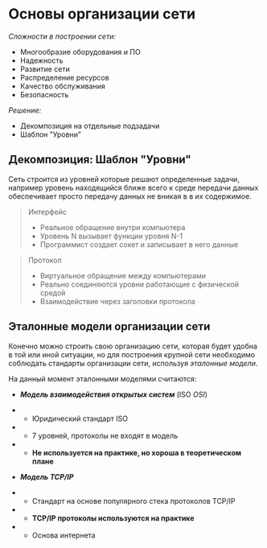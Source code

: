 # Основы организации сети
*Сложности в построении сети:*
+ Многообразие оборудования и ПО
+ Надежность 
+ Развитие сети
+ Распределение ресурсов
+ Качество обслуживания
+ Безопасность
 
_Решение:_
+ Декомпозиция на отдельные подзадачи
+ Шаблон "Уровни"

## Декомпозиция: Шаблон "Уровни"
Сеть строится из уровней которые решают определенные задачи, например уровень находящийся ближе всего к среде передачи данных обеспечивает просто передачу данных не вникая в в их содержимое.

> Интерфейс 
> + Реальное обращение внутри компьютера
> + Уровень N вызывает функции уровня N-1
> + Программист создает сокет и записывает в него данные

> Протокол
> + Виртуальное обращение между компьютерами
> + Реально соединяются уровни работающие с физической средой
> + Взаимодействие через заголовки протокола

## Эталонные модели организации сети
Конечно можно строить свою организацию сети, которая будет удобна в той или иной ситуации, но для построения крупной сети необходимо соблюдать стандарты организации сети, используя _эталонные модели_.

На данный момент эталонными моделями считаются:
+ ***Модель взаимодействия открытых систем*** (ISO _OSI_)
+ + Юридический стандарт ISO
+ + 7 уровней, протоколы не входят в модель
+ + **Не используется на практике, но хороша в теоретическом плане**

+ ***Модель TCP/IP***
+ + Стандарт на основе популярного стека протоколов TCP/IP
+ + **TCP/IP протоколы используются на практике**
+ + Основа интернета